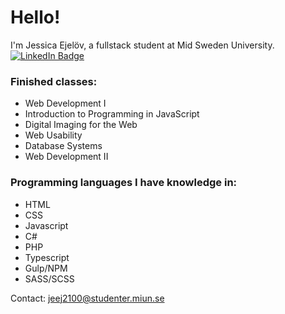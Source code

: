 # Hello!
I'm Jessica Ejelöv, a fullstack student at Mid Sweden University. 
[![LinkedIn Badge](https://img.shields.io/badge/LinkedIn-Profile-informational?style=flat&logo=linkedin&logoColor=white&color=0D76A8)](www.linkedin.com/in/jessica-ejelov)

### Finished classes: 
- Web Development I
- Introduction to Programming in JavaScript
- Digital Imaging for the Web
- Web Usability
- Database Systems
- Web Development II


### Programming languages I have knowledge in:
- HTML
- CSS
- Javascript
- C#
- PHP
- Typescript
- Gulp/NPM
- SASS/SCSS

Contact: jeej2100@studenter.miun.se
